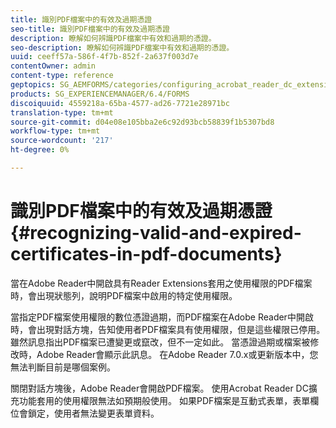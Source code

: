```yaml
---
title: 識別PDF檔案中的有效及過期憑證
seo-title: 識別PDF檔案中的有效及過期憑證
description: 瞭解如何辨識PDF檔案中有效和過期的憑證。
seo-description: 瞭解如何辨識PDF檔案中有效和過期的憑證。
uuid: ceeff57a-586f-4f7b-852f-2a637f003d7e
contentOwner: admin
content-type: reference
geptopics: SG_AEMFORMS/categories/configuring_acrobat_reader_dc_extensions
products: SG_EXPERIENCEMANAGER/6.4/FORMS
discoiquuid: 4559218a-65ba-4577-ad26-7721e28971bc
translation-type: tm+mt
source-git-commit: d04e08e105bba2e6c92d93bcb58839f1b5307bd8
workflow-type: tm+mt
source-wordcount: '217'
ht-degree: 0%

---
```



# 識別PDF檔案中的有效及過期憑證 {#recognizing-valid-and-expired-certificates-in-pdf-documents}

當在Adobe Reader中開啟具有Reader Extensions套用之使用權限的PDF檔案時，會出現狀態列，說明PDF檔案中啟用的特定使用權限。

當指定PDF檔案使用權限的數位憑證過期，而PDF檔案在Adobe Reader中開啟時，會出現對話方塊，告知使用者PDF檔案具有使用權限，但是這些權限已停用。 雖然訊息指出PDF檔案已遭變更或竄改，但不一定如此。 當憑證過期或檔案被修改時，Adobe Reader會顯示此訊息。 在Adobe Reader 7.0.x或更新版本中，您無法判斷目前是哪個案例。

關閉對話方塊後，Adobe Reader會開啟PDF檔案。 使用Acrobat Reader DC擴充功能套用的使用權限無法如預期般使用。 如果PDF檔案是互動式表單，表單欄位會鎖定，使用者無法變更表單資料。
